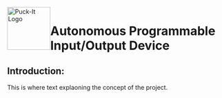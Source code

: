 <img src="https://www.sfranzyshen.org/Puck-It/2D/Puck-It_Logo_curves.svg" alt="Puck-It Logo" title="Puck-It Logo" id="logo" style="float:left" width="100" />

# Autonomous Programmable Input/Output Device


## Introduction:
This is where text explaoning the concept of the project.
